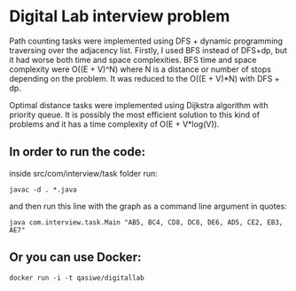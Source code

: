 # Digital Lab interview problem

Path counting tasks were implemented using DFS + dynamic programming traversing over the adjacency list.
Firstly, I used BFS instead of DFS+dp, but it had worse both time and space complexities. BFS time and space complexity were O((E + V)^N) where N is a distance or number of stops depending on the problem. It was reduced to the O((E + V)*N) with DFS + dp.

Optimal distance tasks were implemented using Dijkstra algorithm with priority queue. It is possibly the most efficient solution to this kind of problems and it has a time complexity of O(E + V*log(V)).

## In order to run the code:
inside src/com/interview/task folder run:

```no-highlight
javac -d . *.java
```
and then run this line with the graph as a command line argument in quotes:

```no-highlight
java com.interview.task.Main "AB5, BC4, CD8, DC8, DE6, AD5, CE2, EB3, AE7"
```
## Or you can use Docker:
```no-highlight
docker run -i -t qasiwe/digitallab
```
